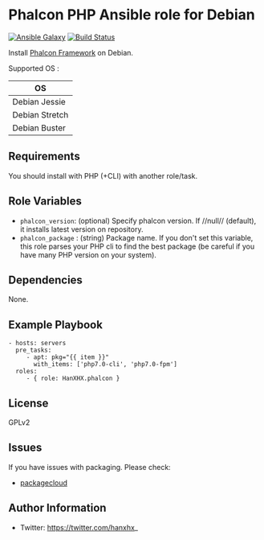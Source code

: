 Phalcon PHP Ansible role for Debian
===================================

[![Ansible Galaxy](http://img.shields.io/badge/ansible--galaxy-HanXHX.phalcon-blue.svg)](https://galaxy.ansible.com/HanXHX/phalcon/) [![Build Status](https://travis-ci.org/HanXHX/ansible-phalcon.svg?branch=master)](https://travis-ci.org/HanXHX/ansible-phalcon)

Install [Phalcon Framework](https://phalconphp.com/) on Debian.

Supported OS :

| OS              |
| --------------- |
| Debian Jessie   |
| Debian Stretch  |
| Debian Buster   |

Requirements
------------

You should install with PHP (+CLI) with another role/task.

Role Variables
--------------

- `phalcon_version`: (optional) Specify phalcon version. If //null// (default), it installs latest version on repository.
- `phalcon_package` : (string) Package name. If you don't set this variable, this role parses your PHP cli to find the best package (be careful if you have many PHP version on your system).

Dependencies
------------

None.

Example Playbook
----------------

    - hosts: servers
      pre_tasks:
         - apt: pkg="{{ item }}"
           with_items: ['php7.0-cli', 'php7.0-fpm']
      roles:
         - { role: HanXHX.phalcon }

License
-------

GPLv2

Issues
------

If you have issues with packaging. Please check:
  - [packagecloud](https://github.com/phalcongelist/packagecloud)

Author Information
------------------

- Twitter: https://twitter.com/hanxhx_
